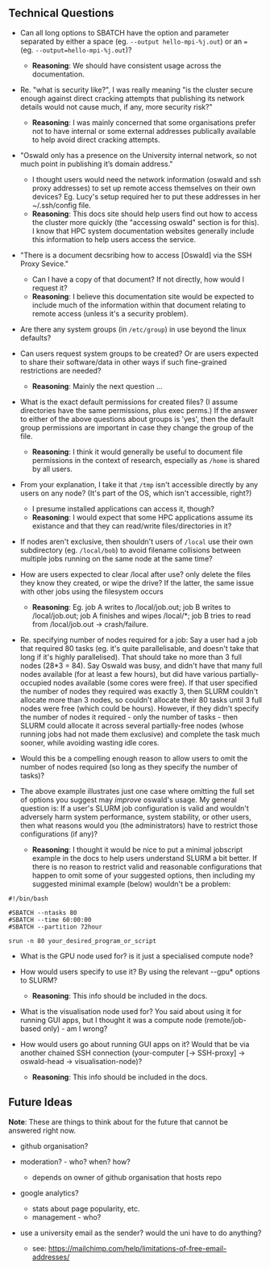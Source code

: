 ## Technical Questions

- Can all long options to SBATCH have the option and parameter separated by either a space (eg. `--output hello-mpi-%j.out`) or an `=` (eg. `--output=hello-mpi-%j.out`)?
  - **Reasoning**: We should have consistent usage across the documentation.

- Re. "what is security like?", I was really meaning "is the cluster secure enough against direct cracking attempts that publishing its network details would not cause much, if any, more security risk?"
  - **Reasoning**: I was mainly concerned that some organisations prefer not to have internal or some external addresses publically available to help avoid direct cracking attempts.

- "Oswald only has a presence on the University internal network, so not much point in publishing it’s domain address."
  - I thought users would need the network information (oswald and ssh proxy addresses) to set up remote access themselves on their own devices? Eg. Lucy's setup required her to put these addresses in her ~/.ssh/config file.
  - **Reasoning**: This docs site should help users find out how to access the cluster more quickly (the "accessing oswald" section is for this). I know that HPC system documentation websites generally include this information to help users access the service.

- "There is a document decsribing how to access \[Oswald\] via the SSH Proxy Sevice."
  - Can I have a copy of that document? If not directly, how would I request it?
  - **Reasoning**: I believe this documentation site would be expected to include much of the information within that document relating to remote access (unless it's a security problem).

- Are there any system groups (in `/etc/group`) in use beyond the linux defaults?
- Can users request system groups to be created? Or are users expected to share their software/data in other ways if such fine-grained restrictions are needed?
  - **Reasoning**: Mainly the next question ...

- What is the exact default permissions for created files? (I assume directories have the same permissions, plus exec perms.) If the answer to either of the above questions about groups is 'yes', then the default group permissions are important in case they change the group of the file.
  - **Reasoning**: I think it would generally be useful to document file permissions in the context of research, especially as `/home` is shared by all users.

- From your explanation, I take it that `/tmp` isn't accessible directly by any users on any node? (It's part of the OS, which isn't accessible, right?)
  - I presume installed applications can access it, though?
  - **Reasoning**: I would expect that some HPC applications assume its existance and that they can read/write files/directories in it?

- If nodes aren't exclusive, then shouldn't users of `/local` use their own subdirectory (eg. `/local/bob`) to avoid filename collisions between multiple jobs running on the same node at the same time?
- How are users expected to clear /local after use? only delete the files they know they created, or wipe the drive? If the latter, the same issue with other jobs using the filesystem occurs
  - **Reasoning**: Eg. job A writes to /local/job.out; job B writes to /local/job.out; job A finishes and wipes /local/*; job B tries to read from /local/job.out -> crash/failure.

- Re. specifying number of nodes required for a job: Say a user had a job that required 80 tasks (eg. it's quite parallelisable, and doesn't take that long if it's highly parallelised). That should take no more than 3 full nodes (28*3 = 84). Say Oswald was busy, and didn't have that many full nodes available (for at least a few hours), but did have various partially-occupied nodes available (some cores were free). If that user specified the number of nodes they required was exactly 3, then SLURM couldn't allocate more than 3 nodes, so couldn't allocate their 80 tasks until 3 full nodes were free (which could be hours). However, if they didn't specify the number of nodes it required - only the number of tasks - then SLURM could allocate it across several partially-free nodes (whose running jobs had not made them exclusive) and complete the task much sooner, while avoiding wasting idle cores.
- Would this be a compelling enough reason to allow users to omit the number of nodes required (so long as they specify the number of tasks)?
- The above example illustrates just one case where omitting the full set of options you suggest may *improve* oswald's usage. My general question is: If a user's SLURM job configuration is valid and wouldn't adversely harm system performance, system stability, or other users, then what reasons would you (the administrators) have to restrict those configurations (if any)?
  - **Reasoning**: I thought it would be nice to put a minimal jobscript example in the docs to help users understand SLURM a bit better. If there is no reason to restrict valid and reasonable configurations that happen to omit some of your suggested options, then including my suggested minimal example (below) wouldn't be a problem:

```
#!/bin/bash

#SBATCH --ntasks 80
#SBATCH --time 60:00:00
#SBATCH --partition 72hour

srun -n 80 your_desired_program_or_script
```

- What is the GPU node used for? is it just a specialised compute node?
- How would users specify to use it? By using the relevant --gpu* options to SLURM?
  - **Reasoning**: This info should be included in the docs.

- What is the visualisation node used for? You said about using it for running GUI apps, but I thought it was a compute node (remote/job-based only) - am I wrong?
- How would users go about running GUI apps on it? Would that be via another chained SSH connection (your-computer [-> SSH-proxy] -> oswald-head -> visualisation-node)?
  - **Reasoning**: This info should be included in the docs.

## Future Ideas

**Note**: These are things to think about for the future that cannot be answered right now.

- github organisation?
- moderation? - who? when? how?
  - depends on owner of github organisation that hosts repo

- google analytics?
  - stats about page popularity, etc.
  - management - who?

- use a university email as the sender? would the uni have to do anything?
  - see: https://mailchimp.com/help/limitations-of-free-email-addresses/
